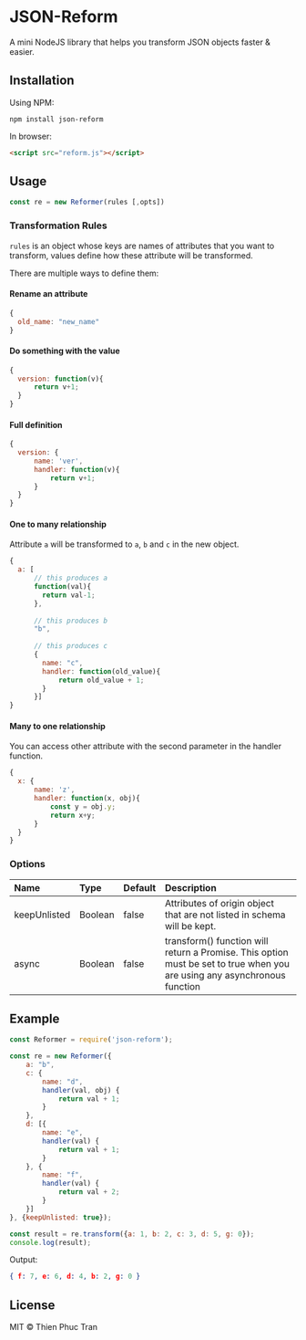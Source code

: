# JSON-Reform

A mini NodeJS library that helps you transform JSON objects faster & easier. 

## Installation
Using NPM:
```
npm install json-reform
```

In browser:

```html
<script src="reform.js"></script>
```
## Usage
```javascript
const re = new Reformer(rules [,opts])
```
### Transformation Rules
`rules` is an object whose keys are names of attributes that you want to transform, values define how these attribute will be transformed.

There are multiple ways to define them: 

#### Rename an attribute
```javascript
{
  old_name: "new_name"
}
```

#### Do something with the value
```javascript
{
  version: function(v){
      return v+1;
  }
}
```

#### Full definition
```javascript
{
  version: {
      name: 'ver',
      handler: function(v){
          return v+1;
      }
  }
}
```

#### One to many relationship
Attribute `a` will be transformed to `a`, `b` and `c` in the new object.
```javascript
{
  a: [
      // this produces a
      function(val){
        return val-1;
      },
      
      // this produces b
      "b",
      
      // this produces c
      {
        name: "c",
        handler: function(old_value){
            return old_value + 1;
        }
      }]
}
```

#### Many to one relationship
You can access other attribute with the second parameter in the handler function.
```javascript
{
  x: {
      name: 'z',
      handler: function(x, obj){
          const y = obj.y;
          return x+y;
      }
  }
}
```



### Options
Name|Type|Default|Description
:-----------|:------|:----|:-----------
keepUnlisted|Boolean|false|Attributes of origin object that are not listed in schema will be kept.
async       |Boolean|false|transform() function will return a Promise. This option must be set to true when you are using any asynchronous function

## Example

```javascript
const Reformer = require('json-reform');

const re = new Reformer({
    a: "b",
    c: {
        name: "d",
        handler(val, obj) {
            return val + 1;
        }
    },
    d: [{
        name: "e",
        handler(val) {
            return val + 1;
        }
    }, {
        name: "f",
        handler(val) {
            return val + 2;
        }
    }]
}, {keepUnlisted: true});

const result = re.transform({a: 1, b: 2, c: 3, d: 5, g: 0});
console.log(result);
```

Output:
```json
{ f: 7, e: 6, d: 4, b: 2, g: 0 }
```


## License

MIT © Thien Phuc Tran
